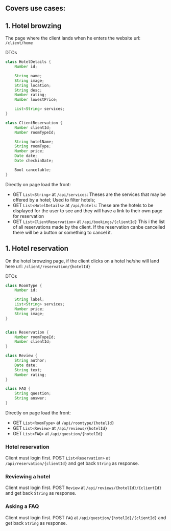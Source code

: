 Covers use cases:
- 

## 1. Hotel browzing
The page where the client lands when he enters the website
url: `/client/home`

DTOs
```java
class HotelDetails {
    Number id;

    String name;
    String image;
    String location;
    String desc;
    Number rating;
    Number lowestPrice;

    List<String> services;
}

class ClientReservation {
    Number clientId;
    Number roomTypeId;

    String hotelName;
    String roomType;
    Number price;
    Date date;
    Date checkinDate;

    Bool cancelable;
}
```

Directly on page load the front:
- GET `List<String>` at `/api/services`: Theses are the services that may be offered by a hotel; Used to filter hotels;
- GET `List<HotelDetails>` at `/api/hotels`: These are the hotels to be displayed for the user to see and they will have a link to their own page for reservation
- GET `List<ClientReservation>` at `/api/bookings/{clientId}` This i the list of all reservations made by the client. If the reservation canbe cancelled there will be a button or something to cancel it.


## 1. Hotel reservation
On the hotel browzing page, if the client clicks on a hotel he/she will land here
url: `/client/reservation/{hotelId}`

DTOs 
```java
class RoomType {
    Number id;

    String label;
    List<String> services;
    Number price;
    String image;
}


class Reservation {
    Number roomTypeId;
    Number clientId;
}

class Review {
    String author;
    Date date;
    String text;
    Number rating;
}

class FAQ {
    String question;
    String answer;
}
```

Directly on page load the front:
- GET `List<RoomType>` at `/api/roomtype/{hotelId}`
- GET `List<Review>` at `/api/reviews/{hotelId}`
- GET `List<FAQ>` at `/api/question/{hotelId}`

### Hotel reservation
Client must login first.
POST `List<Reservation>` at `/api/reservation/{clientId}` and get back
`String` as response.

### Reviewing a hotel
Client must login first.
POST `Review` at `/api/reviews/{hotelId}/{clientId}` and get back
`String` as response.

### Asking a FAQ
Client must login first.
POST `FAQ` at `/api/question/{hotelId}/{clientId}`  and get back
`String` as response.